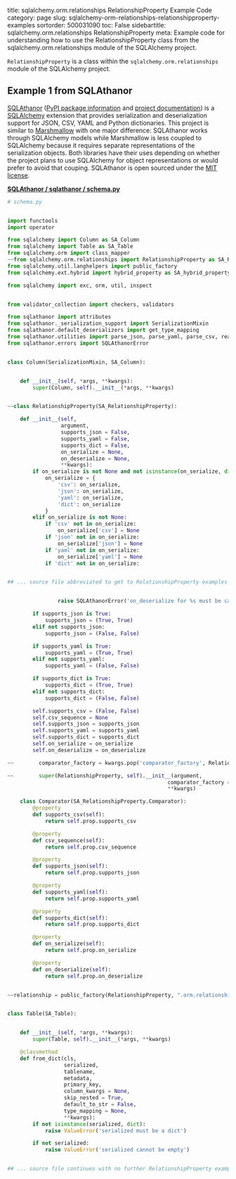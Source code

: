 title: sqlalchemy.orm.relationships RelationshipProperty Example Code
category: page
slug: sqlalchemy-orm-relationships-relationshipproperty-examples
sortorder: 500031090
toc: False
sidebartitle: sqlalchemy.orm.relationships RelationshipProperty
meta: Example code for understanding how to use the RelationshipProperty class from the sqlalchemy.orm.relationships module of the SQLAlchemy project.


`RelationshipProperty` is a class within the `sqlalchemy.orm.relationships` module of the SQLAlchemy project.



## Example 1 from SQLAthanor
[SQLAthanor](https://github.com/insightindustry/sqlathanor)
([PyPI package information](https://pypi.org/project/sqlathanor/)
and
[project documentation](https://sqlathanor.readthedocs.io/en/latest/index.html))
is a [SQLAlchemy](/sqlalchemy.html) extension that provides serialization and
deserialization support for JSON, CSV, YAML and Python dictionaries.
This project is similar to [Marshmallow](https://marshmallow.readthedocs.io/en/stable/)
with one major difference: SQLAthanor works through SQLAlchemy models
while Marshmallow is less coupled to SQLAlchemy because it requires
separate representations of the serialization objects. Both libraries
have their uses depending on whether the project plans to use SQLAlchemy
for object representations or would prefer to avoid that couping.
SQLAthanor is open sourced under the
[MIT license](https://github.com/insightindustry/sqlathanor/blob/master/LICENSE).

[**SQLAthanor / sqlathanor / schema.py**](https://github.com/insightindustry/sqlathanor/blob/master/sqlathanor/./schema.py)

```python
# schema.py


import functools
import operator

from sqlalchemy import Column as SA_Column
from sqlalchemy import Table as SA_Table
from sqlalchemy.orm import class_mapper
~~from sqlalchemy.orm.relationships import RelationshipProperty as SA_RelationshipProperty
from sqlalchemy.util.langhelpers import public_factory
from sqlalchemy.ext.hybrid import hybrid_property as SA_hybrid_property

from sqlalchemy import exc, orm, util, inspect


from validator_collection import checkers, validators

from sqlathanor import attributes
from sqlathanor._serialization_support import SerializationMixin
from sqlathanor.default_deserializers import get_type_mapping
from sqlathanor.utilities import parse_json, parse_yaml, parse_csv, read_csv_data
from sqlathanor.errors import SQLAthanorError


class Column(SerializationMixin, SA_Column):


    def __init__(self, *args, **kwargs):
        super(Column, self).__init__(*args, **kwargs)


~~class RelationshipProperty(SA_RelationshipProperty):

    def __init__(self,
                 argument,
                 supports_json = False,
                 supports_yaml = False,
                 supports_dict = False,
                 on_serialize = None,
                 on_deserialize = None,
                 **kwargs):
        if on_serialize is not None and not isinstance(on_serialize, dict):
            on_serialize = {
                'csv': on_serialize,
                'json': on_serialize,
                'yaml': on_serialize,
                'dict': on_serialize
            }
        elif on_serialize is not None:
            if 'csv' not in on_serialize:
                on_serialize['csv'] = None
            if 'json' not in on_serialize:
                on_serialize['json'] = None
            if 'yaml' not in on_serialize:
                on_serialize['yaml'] = None
            if 'dict' not in on_serialize:


## ... source file abbreviated to get to RelationshipProperty examples ...


                raise SQLAthanorError('on_deserialize for %s must be callable' % key)

        if supports_json is True:
            supports_json = (True, True)
        elif not supports_json:
            supports_json = (False, False)

        if supports_yaml is True:
            supports_yaml = (True, True)
        elif not supports_yaml:
            supports_yaml = (False, False)

        if supports_dict is True:
            supports_dict = (True, True)
        elif not supports_dict:
            supports_dict = (False, False)

        self.supports_csv = (False, False)
        self.csv_sequence = None
        self.supports_json = supports_json
        self.supports_yaml = supports_yaml
        self.supports_dict = supports_dict
        self.on_serialize = on_serialize
        self.on_deserialize = on_deserialize

~~        comparator_factory = kwargs.pop('comparator_factory', RelationshipProperty.Comparator)

~~        super(RelationshipProperty, self).__init__(argument,
                                                   comparator_factory = comparator_factory,
                                                   **kwargs)

    class Comparator(SA_RelationshipProperty.Comparator):
        @property
        def supports_csv(self):
            return self.prop.supports_csv

        @property
        def csv_sequence(self):
            return self.prop.csv_sequence

        @property
        def supports_json(self):
            return self.prop.supports_json

        @property
        def supports_yaml(self):
            return self.prop.supports_yaml

        @property
        def supports_dict(self):
            return self.prop.supports_dict

        @property
        def on_serialize(self):
            return self.prop.on_serialize

        @property
        def on_deserialize(self):
            return self.prop.on_deserialize


~~relationship = public_factory(RelationshipProperty, ".orm.relationship")


class Table(SA_Table):


    def __init__(self, *args, **kwargs):
        super(Table, self).__init__(*args, **kwargs)

    @classmethod
    def from_dict(cls,
                  serialized,
                  tablename,
                  metadata,
                  primary_key,
                  column_kwargs = None,
                  skip_nested = True,
                  default_to_str = False,
                  type_mapping = None,
                  **kwargs):
        if not isinstance(serialized, dict):
            raise ValueError('serialized must be a dict')

        if not serialized:
            raise ValueError('serialized cannot be empty')


## ... source file continues with no further RelationshipProperty examples...

```

